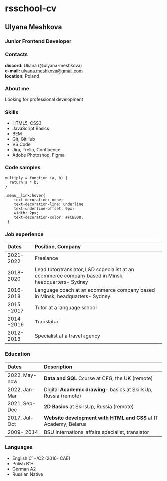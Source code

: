 # rsschool-cv
## Ulyana Meshkova
### Junior Frontend Developer
### Contacts
**discord:** Uliana (@ulyana-meshkova) <br>
**e-mail:** ulyana.meshkova@gmail.com <br>
**location:** Poland
### About me
Looking for professional development
### Skills
- HTML5, CSS3
- JavaScript Basics
- BEM
- Git, GitHub
- VS Code
- Jira, Trello, Confluence
- Adobe Photoshop, Figma

### Code samples
```
multiply = function (a, b) {
  return a * b;
}
```
```
.menu__link:hover{
    text-decoration: none;
    text-decoration-line: underline;
    text-underline-offset: 9px;
    width: 2px;
    text-decoration-color: #FCBB08;
 }
```
### Job experience

| Dates  | Position, Company |
| :---  | :---  |
| 2021- 2022 | Freelance |
| 2018- 2020 | Lead tutor/translator, L&D scpecialist at an ecommerce company based in Minsk, headquarters- Sydney |
| 2016- 2018 | Language coach at an ecommerce company based in Minsk, headquarters- Sydney |
| 2015 -2017 | Tutor at a language school |
| 2014 -2016 | Translator |
| 2012- 2013 | Specialist at a travel agency |


### Education
| Dates  | Description  |
| :---  | :---  |
| 2022, May- now | **Data and SQL** Course at CFG, the UK (remote) |
| 2022, Jan- Mar | Digital **Academic drawing**- basics at SkillsUp, Russia (remote) |
| 2021, Sep- Dec | **2D Basics** at SkillsUp, Russia (remote) |
| 2017, Jul- Oct | **Website development with HTML and CSS** at IT Academy, Belarus &emsp; |
| 2009- 2014     | BSU International affairs specialist, translator |

### Languages
- English C1+/C2 (2016- CAE)
- Polish B1+
- German A2
- Russian  Native

